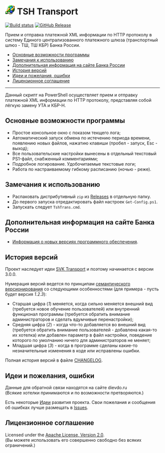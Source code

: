 # ![icon] TSH Transport
[![Build status]][appveyor]
[![GitHub Release]][releases]

Прием и отправка платежной XML информации по HTTP протоколу в систему 
Единого централизованного платежного шлюза (транспортный шлюз - ТШ, ТШ КБР)
Банка России.

* [Основные возможности программы]
* [Замечания к использованию]
* [Дополнительная информация на сайте Банка России]
* [История версий]
* [Идеи и пожелания, ошибки]
* [Лицензионное соглашение]

-----

Данный скрипт на PowerShell осуществляет прием и отправку платежной XML
информации по HTTP протоколу, представляя собой лёгкую замену УТА и КБР-Н.

## Основные возможности программы

* Простое консольное окно с показом текщего лога;
* Автоматический запуск обмена по истечению периода времени, появлению новых
файлов, нажатию клавиши (пробел - запуск, Esc - выход);
* Все пользовательские настройки вынесены в отдельный текстовый PS1-файл,
снабженный комментариями;
* Подробное логирование. Удобочитаемые текстовые логи;
* Работа по настраиваемому гибкому расписанию (ночью - реже).

## Замечания к использованию

* Распаковать дистрибутивный `zip` из [Releases] в отдельную папку.
* До первого запуска отредактировать файл настроек `Get-Config.ps1`.
* Запускать следует `TshTrans.cmd`.

## Дополнительная информация на сайте Банка России

* [Информация о новых версиях программного обеспечения].

## История версий

Проект наследует идеи [SVK Transport] и поэтому начинается с версии 3.0.0.

Нумерация версий ведется по принципам [семантического версионирования]
со следующими особенностями (для примера - пусть будет версия *1.2.3*):

* Старшая цифра (*1*) меняется, когда сильно 
меняется внешний вид (требуется новое обучение пользователей) или внутренний 
функционал программы (требуется обратить внимание администраторов и сделать 
вдумчивые перенастройки);
* Средняя цифра (*2*) - когда что-то добавляется во внешний вид 
(требуется обратить внимание пользователей - добавлена какая-то их хотелка) 
или добавлен параметр в файл настройки, поведение которого по умолчанию 
ничего для администраторов не меняет;
* Младшая цифра (*3*) - когда в программе сделаны какие-то незначительные 
изменения в коде или исправлены ошибки.

Полная история версий в файле [CHANGELOG].

## Идеи и пожелания, ошибки

Данные для обратной связи находятся на сайте dievdo.ru  
(Всякие хотелки принимаются и по возможности претворяются.)

Есть некоторые [Идеи] развития проекта.
Свои пожелания и сообщения об ошибках лучше размещать в [Issues].

## Лицензионное соглашение

Licensed under the [Apache License, Version 2.0].  
(Вы можете использовать его совершенно свободно без всяких ограничений.)

[Основные возможности программы]: #основные-возможности-программы
[Замечания к использованию]: #замечания-к-использованию
[Дополнительная информация на сайте Банка России]: #дополнительная-информация-на-сайте-банка-россии
[История версий]: #история-версий
[Идеи и пожелания, ошибки]: #идеи-и-пожелания-ошибки
[Лицензионное соглашение]: #лицензионное-соглашение

[Wiki]: https://github.com/diev/TSH-Transport/wiki
[Идеи]: https://github.com/diev/TSH-Transport/projects/1
[Issues]: https://github.com/diev/TSH-Transport/issues
[releases]: https://github.com/diev/TSH-Transport/releases/latest

[CHANGELOG]: CHANGELOG.md
[Apache License, Version 2.0]: LICENSE

[icon]: assets/images/tshtrans.png

[TSH Transport]: /TSH-Transport
[SVK Transport]: /SVK-Transport-hta

[appveyor]: https://ci.appveyor.com/project/diev/tsh-transport-hta
[СВК]: http://www.cbr.ru/mcirabis/itest/
[Информация о новых версиях программного обеспечения]: http://www.cbr.ru/mcirabis/?PrtId=itest "(СВК, УТА)"
[семантического версионирования]: http://semver.org/lang/ru/

[Build status]: https://ci.appveyor.com/api/projects/status/1mvedcg27p6n7aj0?svg=true
[GitHub Release]: https://img.shields.io/github/release/diev/TSH-Transport.svg
